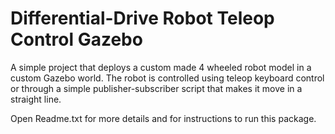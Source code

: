 # Differential-Drive Robot Teleop Control Gazebo
A simple project that deploys a custom made 4 wheeled robot model in a custom Gazebo world. The robot is controlled using teleop keyboard control or through a simple publisher-subscriber script that makes it move in a straight line. 

Open Readme.txt for more details and for instructions to run this package.
